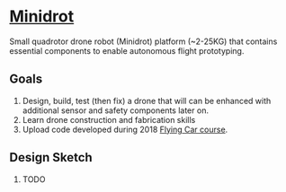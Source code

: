 # [Minidrot](https://github.com/awilkie/aeroautonomous/projects/1)
Small quadrotor drone robot (Minidrot) platform (~2-25KG) that contains essential components to enable autonomous flight prototyping.

## Goals
1. Design, build, test (then fix) a drone that will can be enhanced with additional sensor and safety components later on.
2. Learn drone construction and fabrication skills
3. Upload code developed during 2018 [Flying Car course](https://s3-us-west-1.amazonaws.com/udacity-content/PDFs/FlyingCar-WhatYoullLearn.pdf).
## Design Sketch
1. TODO
